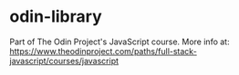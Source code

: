 # odin-library
Part of The Odin Project's JavaScript course. More info at: https://www.theodinproject.com/paths/full-stack-javascript/courses/javascript
